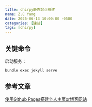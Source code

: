 ```yaml
---
title: chirpy静态站点搭建
name: Z.C Yang
date: 2025-06-13 10:00:00 -0500
categories: [建站]
tags: [chirpy]
---
```


## 关键命令

启动服务：
``` shell
bundle exec jekyll serve
```

## 参考文章

[使用Github Pages搭建个人主页or博客网站](https://zhuanlan.zhihu.com/p/641525444)